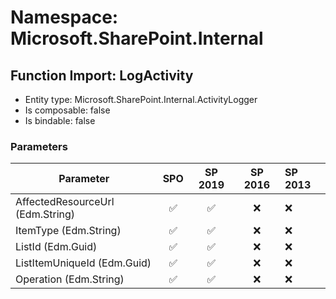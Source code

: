 # Namespace: Microsoft.SharePoint.Internal

## Function Import: LogActivity

- Entity type: Microsoft.SharePoint.Internal.ActivityLogger
- Is composable: false
- Is bindable: false

### Parameters

Parameter | SPO | SP 2019 | SP 2016 | SP 2013
----------|:---:|:-------:|:-------:|:-------
AffectedResourceUrl (Edm.String) | ✅ | ✅ | ❌ | ❌
ItemType (Edm.String) | ✅ | ✅ | ❌ | ❌
ListId (Edm.Guid) | ✅ | ✅ | ❌ | ❌
ListItemUniqueId (Edm.Guid) | ✅ | ✅ | ❌ | ❌
Operation (Edm.String) | ✅ | ✅ | ❌ | ❌